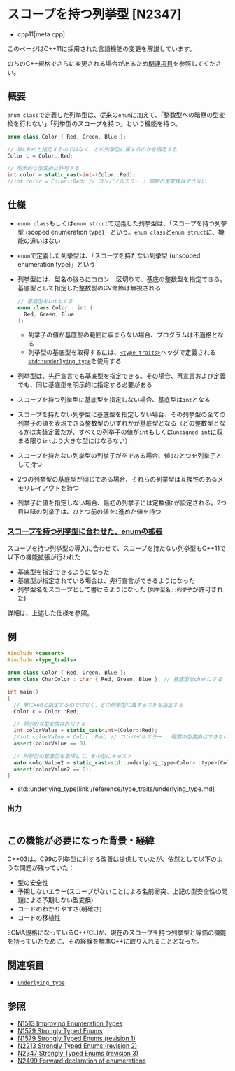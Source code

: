 # スコープを持つ列挙型 [N2347]
* cpp11[meta cpp]

<!-- start lang caution -->

このページはC++11に採用された言語機能の変更を解説しています。

のちのC++規格でさらに変更される場合があるため[関連項目](#relative-page)を参照してください。

<!-- last lang caution -->

## 概要
`enum class`で定義した列挙型は、従来の`enum`に加えて、「整数型への暗黙の型変換を行わない」「列挙型のスコープを持つ」という機能を持つ。

```cpp
enum class Color { Red, Green, Blue };

// 単にRedと指定するのではなく、どの列挙型に属するのかを指定する
Color c = Color::Red;

// 明示的な型変換は許可する
int color = static_cast<int>(Color::Red);
//int color = Color::Red; // コンパイルエラー : 暗黙の型変換はできない
```


## 仕様
- `enum class`もしくは`enum struct`で定義した列挙型は、「スコープを持つ列挙型 (scoped enumeration type)」という。`enum class`と`enum struct`に、機能の違いはない
- `enum`で定義した列挙型は、「スコープを持たない列挙型 (unscoped enumeration type)」という
- 列挙型には、型名の後ろにコロン `:` 区切りで、基底の整数型を指定できる。基底型として指定した整数型のCV修飾は無視される

    ```cpp
    // 基底型をintとする
    enum class Color : int {
      Red, Green, Blue
    };
    ```

    - 列挙子の値が基底型の範囲に収まらない場合、プログラムは不適格となる
    - 列挙型の基底型を取得するには、[`<type_traits>`](/reference/type_traits.md)ヘッダで定義される[`std::underlying_type`](/reference/type_traits/underlying_type.md)を使用する

- 列挙型は、先行宣言でも基底型を指定できる。その場合、再宣言および定義でも、同じ基底型を明示的に指定する必要がある
- スコープを持つ列挙型に基底型を指定しない場合、基底型は`int`となる
- スコープを持たない列挙型に基底型を指定しない場合、その列挙型の全ての列挙子の値を表現できる整数型のいずれかが基底型となる（どの整数型となるかは実装定義だが、すべての列挙子の値が`int`もしくは`unsigned int`に収まる限り`int`より大きな型にはならない）
- スコープを持たない列挙型の列挙子が空である場合、値`0`ひとつを列挙子として持つ
- 2つの列挙型の基底型が同じである場合、それらの列挙型は互換性のあるメモリレイアウトを持つ
- 列挙子に値を指定しない場合、最初の列挙子には定数値`0`が設定される。2つ目以降の列挙子は、ひとつ前の値を`1`進めた値を持つ


### <a id="extended-unscoped-enum" href="#extended-unscoped-enum">スコープを持つ列挙型に合わせた、enumの拡張</a>
スコープを持つ列挙型の導入に合わせて、スコープを持たない列挙型もC++11で以下の機能拡張が行われた

- 基底型を指定できるようになった
- 基底型が指定されている場合は、先行宣言ができるようになった
- 列挙型名をスコープとして書けるようになった (`列挙型名::列挙子`が許可された)

詳細は、上述した仕様を参照。


## 例
```cpp example
#include <cassert>
#include <type_traits>

enum class Color { Red, Green, Blue };
enum class CharColor : char { Red, Green, Blue }; // 基底型をcharにする

int main()
{
  // 単にRedと指定するのではなく、どの列挙型に属するのかを指定する
  Color c = Color::Red;

  // 明示的な型変換は許可する
  int colorValue = static_cast<int>(Color::Red);
  //int colorValue = Color::Red; // コンパイルエラー : 暗黙の型変換はできない
  assert(colorValue == 0);

  // 列挙型の基底型を取得して、その型にキャスト
  auto colorValue2 = static_cast<std::underlying_type<Color>::type>(Color::Red);
  assert(colorValue2 == 0);
}
```
* std::underlying_type[link /reference/type_traits/underlying_type.md]


### 出力
```
```


## この機能が必要になった背景・経緯
C++03は、C99の列挙型に対する改善は提供していたが、依然として以下のような問題が残っていた：

- 型の安全性
- 予期しないエラー(スコープがないことによる名前衝突、上記の型安全性の問題による予期しない型変換)
- コードのわかりやすさ(明確さ)
- コードの移植性

ECMA規格になっているC++/CLIが、現在のスコープを持つ列挙型と等価の機能を持っていたために、その経験を標準C++に取り入れることとなった。


## <a id="relative-page" href="#relative-page">関連項目</a>
- [`underlying_type`](/reference/type_traits/underlying_type.md)


## 参照
- [N1513 Improving Enumeration Types](http://www.open-std.org/jtc1/sc22/wg21/docs/papers/2003/n1513.pdf)
- [N1579 Strongly Typed Enums](http://www.open-std.org/jtc1/sc22/wg21/docs/papers/2004/n1579.pdf)
- [N1579 Strongly Typed Enums (revision 1)](http://www.open-std.org/jtc1/sc22/wg21/docs/papers/2004/n1719.pdf)
- [N2213 Strongly Typed Enums (revision 2)](http://www.open-std.org/jtc1/sc22/wg21/docs/papers/2007/n2213.pdf)
- [N2347 Strongly Typed Enums (revision 3)](http://www.open-std.org/jtc1/sc22/wg21/docs/papers/2007/n2347.pdf)
- [N2499 Forward declaration of enumerations](http://www.open-std.org/jtc1/sc22/wg21/docs/papers/2008/n2499.pdf)
